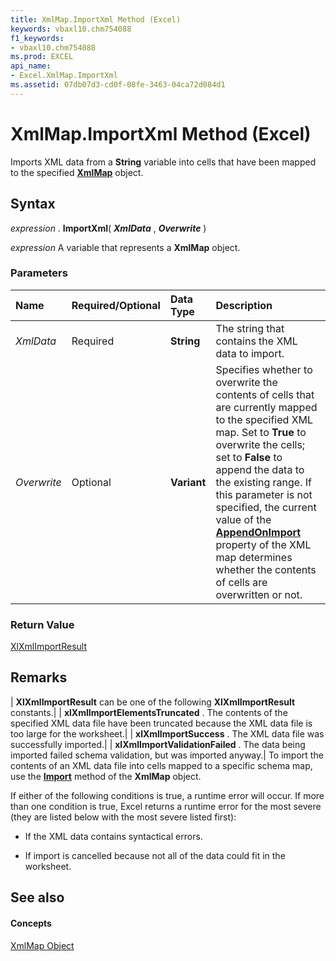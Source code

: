 ```yaml
---
title: XmlMap.ImportXml Method (Excel)
keywords: vbaxl10.chm754088
f1_keywords:
- vbaxl10.chm754088
ms.prod: EXCEL
api_name:
- Excel.XmlMap.ImportXml
ms.assetid: 07db07d3-cd0f-08fe-3463-04ca72d084d1
---
```



# XmlMap.ImportXml Method (Excel)

Imports XML data from a  **String** variable into cells that have been mapped to the specified **[XmlMap](xmlmap-object-excel.md)** object.


## Syntax

 _expression_ . **ImportXml**( **_XmlData_** , **_Overwrite_** )

 _expression_ A variable that represents a **XmlMap** object.


### Parameters



|**Name**|**Required/Optional**|**Data Type**|**Description**|
|:-----|:-----|:-----|:-----|
| _XmlData_|Required| **String**|The string that contains the XML data to import.|
| _Overwrite_|Optional| **Variant**|Specifies whether to overwrite the contents of cells that are currently mapped to the specified XML map. Set to  **True** to overwrite the cells; set to **False** to append the data to the existing range. If this parameter is not specified, the current value of the **[AppendOnImport](xmlmap-appendonimport-property-excel.md)** property of the XML map determines whether the contents of cells are overwritten or not.|

### Return Value

[XlXmlImportResult](xlxmlimportresult-enumeration-excel.md)


## Remarks



| **XlXmlImportResult** can be one of the following **XlXmlImportResult** constants.|
| **xlXmlImportElementsTruncated** . The contents of the specified XML data file have been truncated because the XML data file is too large for the worksheet.|
| **xlXmlImportSuccess** . The XML data file was successfully imported.|
| **xlXmlImportValidationFailed** . The data being imported failed schema validation, but was imported anyway.|
To import the contents of an XML data file into cells mapped to a specific schema map, use the  **[Import](xmlmap-import-method-excel.md)** method of the **XmlMap** object.

If either of the following conditions is true, a runtime error will occur. If more than one condition is true, Excel returns a runtime error for the most severe (they are listed below with the most severe listed first):


- If the XML data contains syntactical errors.
    
- If import is cancelled because not all of the data could fit in the worksheet.
    

## See also


#### Concepts


[XmlMap Object](xmlmap-object-excel.md)

